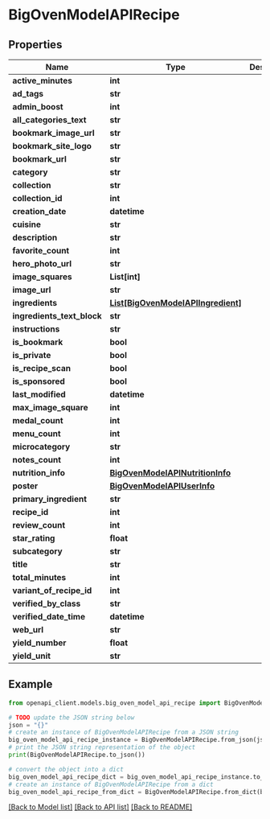 # BigOvenModelAPIRecipe


## Properties

Name | Type | Description | Notes
------------ | ------------- | ------------- | -------------
**active_minutes** | **int** |  | [optional] 
**ad_tags** | **str** |  | [optional] 
**admin_boost** | **int** |  | [optional] 
**all_categories_text** | **str** |  | [optional] 
**bookmark_image_url** | **str** |  | [optional] 
**bookmark_site_logo** | **str** |  | [optional] 
**bookmark_url** | **str** |  | [optional] 
**category** | **str** |  | [optional] 
**collection** | **str** |  | [optional] 
**collection_id** | **int** |  | [optional] 
**creation_date** | **datetime** |  | [optional] 
**cuisine** | **str** |  | [optional] 
**description** | **str** |  | [optional] 
**favorite_count** | **int** |  | [optional] 
**hero_photo_url** | **str** |  | [optional] 
**image_squares** | **List[int]** |  | [optional] 
**image_url** | **str** |  | [optional] 
**ingredients** | [**List[BigOvenModelAPIIngredient]**](BigOvenModelAPIIngredient.md) |  | [optional] 
**ingredients_text_block** | **str** |  | [optional] 
**instructions** | **str** |  | [optional] 
**is_bookmark** | **bool** |  | [optional] 
**is_private** | **bool** |  | [optional] 
**is_recipe_scan** | **bool** |  | [optional] 
**is_sponsored** | **bool** |  | [optional] 
**last_modified** | **datetime** |  | [optional] 
**max_image_square** | **int** |  | [optional] 
**medal_count** | **int** |  | [optional] 
**menu_count** | **int** |  | [optional] 
**microcategory** | **str** |  | [optional] 
**notes_count** | **int** |  | [optional] 
**nutrition_info** | [**BigOvenModelAPINutritionInfo**](BigOvenModelAPINutritionInfo.md) |  | [optional] 
**poster** | [**BigOvenModelAPIUserInfo**](BigOvenModelAPIUserInfo.md) |  | [optional] 
**primary_ingredient** | **str** |  | [optional] 
**recipe_id** | **int** |  | [optional] 
**review_count** | **int** |  | [optional] 
**star_rating** | **float** |  | [optional] 
**subcategory** | **str** |  | [optional] 
**title** | **str** |  | [optional] 
**total_minutes** | **int** |  | [optional] 
**variant_of_recipe_id** | **int** |  | [optional] 
**verified_by_class** | **str** |  | [optional] 
**verified_date_time** | **datetime** |  | [optional] 
**web_url** | **str** |  | [optional] 
**yield_number** | **float** |  | [optional] 
**yield_unit** | **str** |  | [optional] 

## Example

```python
from openapi_client.models.big_oven_model_api_recipe import BigOvenModelAPIRecipe

# TODO update the JSON string below
json = "{}"
# create an instance of BigOvenModelAPIRecipe from a JSON string
big_oven_model_api_recipe_instance = BigOvenModelAPIRecipe.from_json(json)
# print the JSON string representation of the object
print(BigOvenModelAPIRecipe.to_json())

# convert the object into a dict
big_oven_model_api_recipe_dict = big_oven_model_api_recipe_instance.to_dict()
# create an instance of BigOvenModelAPIRecipe from a dict
big_oven_model_api_recipe_from_dict = BigOvenModelAPIRecipe.from_dict(big_oven_model_api_recipe_dict)
```
[[Back to Model list]](../README.md#documentation-for-models) [[Back to API list]](../README.md#documentation-for-api-endpoints) [[Back to README]](../README.md)


